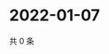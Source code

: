 # 2022-01-07

共 0 条

<!-- BEGIN WEIBO -->
<!-- 最后更新时间 Fri Jan 07 2022 23:15:43 GMT+0800 (China Standard Time) -->

<!-- END WEIBO -->

